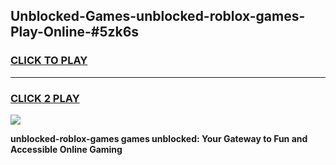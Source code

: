 
## Unblocked-Games-unblocked-roblox-games-Play-Online-#5zk6s
<h3>
<a href="https://premium.freeplayer.one?title=unblocked-roblox-games&ref=27F">CLICK TO PLAY</a></h3>
<hr>

<h3>
<a href="https://premium.freeplayer.one?title=unblocked-roblox-games&ref=27F">CLICK 2 PLAY</a>
  
</h3>

<a href="https://premium.freeplayer.one?title=unblocked-roblox-games&ref=27F"><img src="https://clearcache.store/games.png"></a>


**unblocked-roblox-games games unblocked: Your Gateway to Fun and Accessible Online Gaming**
